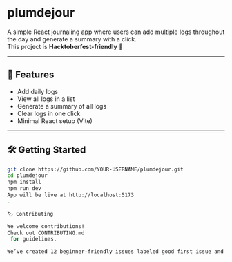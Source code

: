 # plumdejour

A simple React journaling app where users can add multiple logs throughout the day and generate a summary with a click.  
This project is **Hacktoberfest-friendly** 🎉

---

## 🚀 Features
- Add daily logs
- View all logs in a list
- Generate a summary of all logs
- Clear logs in one click
- Minimal React setup (Vite)

---

## 🛠️ Getting Started

```bash
git clone https://github.com/YOUR-USERNAME/plumdejour.git
cd plumdejour
npm install
npm run dev
App will be live at http://localhost:5173
.

🏷️ Contributing

We welcome contributions!
Check out CONTRIBUTING.md
 for guidelines.

We’ve created 12 beginner-friendly issues labeled good first issue and hacktoberfest.